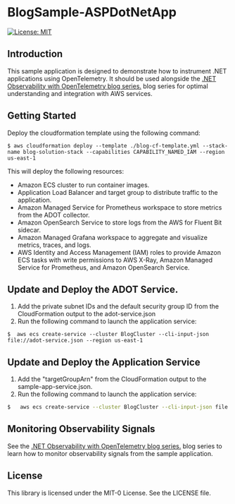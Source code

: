 # BlogSample-ASPDotNetApp

[![License: MIT](https://img.shields.io/badge/License-MIT-yellow.svg)](https://opensource.org/licenses/MIT)

## Introduction
This sample application is designed to demonstrate how to instrument .NET applications using OpenTelemetry.
It should be used alongside the [.NET Observability with OpenTelemetry blog series.](https://aws.amazon.com/blogs/dotnet/net-observability-with-opentelemetry-part-1-metrics-using-amazon-prometheus-and-amazon-grafana/) blog series for optimal
understanding and integration with AWS services.

## Getting Started

Deploy the cloudformation template using the following command:

```shell
$ aws cloudformation deploy --template ./blog-cf-template.yml --stack-name blog-solution-stack --capabilities CAPABILITY_NAMED_IAM --region us-east-1
```

This will deploy the following resources:
-	Amazon ECS cluster to run container images.
-	Application Load Balancer and target group to distribute traffic to the application.
-	Amazon Managed Service for Prometheus workspace to store metrics from the ADOT collector.
-	Amazon OpenSearch Service to store logs from the AWS for Fluent Bit sidecar.
-	Amazon Managed Grafana workspace to aggregate and visualize metrics, traces, and logs.
-	AWS Identity and Access Management (IAM) roles to provide Amazon ECS tasks with write permissions to AWS X-Ray, Amazon Managed Service for Prometheus, and Amazon OpenSearch Service.


## Update and Deploy the ADOT Service.

1. Add the private subnet IDs and the default security group ID from the CloudFormation output to the adot-service.json
2. Run the following command to launch the application service:

```shell
$  aws ecs create-service --cluster BlogCluster --cli-input-json file://adot-service.json --region us-east-1
```
## Update and Deploy the Application Service

1. Add the "targetGroupArn" from the CloudFormation output to the sample-app-service.json.
2. Run the following command to launch the application service:

```zsh
$   aws ecs create-service --cluster BlogCluster --cli-input-json file://sample-app-service.json --region us-east-1
```

## Monitoring Observability Signals
See the [.NET Observability with OpenTelemetry blog series.](https://aws.amazon.com/blogs/dotnet/net-observability-with-opentelemetry-part-1-metrics-using-amazon-prometheus-and-amazon-grafana/) blog series to learn 
how to monitor observability signals from the sample application.

## License

This library is licensed under the MIT-0 License. See the LICENSE file.

